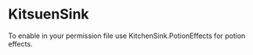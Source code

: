 KitsuenSink
===========
To enable in your permission file use KitchenSink.PotionEffects for potion effects.
